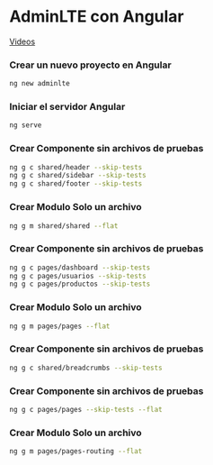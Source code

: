 # AdminLTE con Angular
[Videos](https://www.youtube.com/channel/UCAHdAWy0RTVI_9H7iWU68cA/videos)
### Crear un nuevo proyecto en Angular
```bash
ng new adminlte
```
### Iniciar el servidor Angular
```bash
ng serve
```
### Crear Componente sin archivos de pruebas
```bash
ng g c shared/header --skip-tests
ng g c shared/sidebar --skip-tests
ng g c shared/footer --skip-tests
```

### Crear Modulo Solo un archivo
```bash
ng g m shared/shared --flat
```

### Crear Componente sin archivos de pruebas
```bash
ng g c pages/dashboard --skip-tests
ng g c pages/usuarios --skip-tests
ng g c pages/productos --skip-tests
```

### Crear Modulo Solo un archivo
```bash
ng g m pages/pages --flat
```

### Crear Componente sin archivos de pruebas
```bash
ng g c shared/breadcrumbs --skip-tests
```

### Crear Componente sin archivos de pruebas
```bash
ng g c pages/pages --skip-tests --flat
```

### Crear Modulo Solo un archivo
```bash
ng g m pages/pages-routing --flat
```